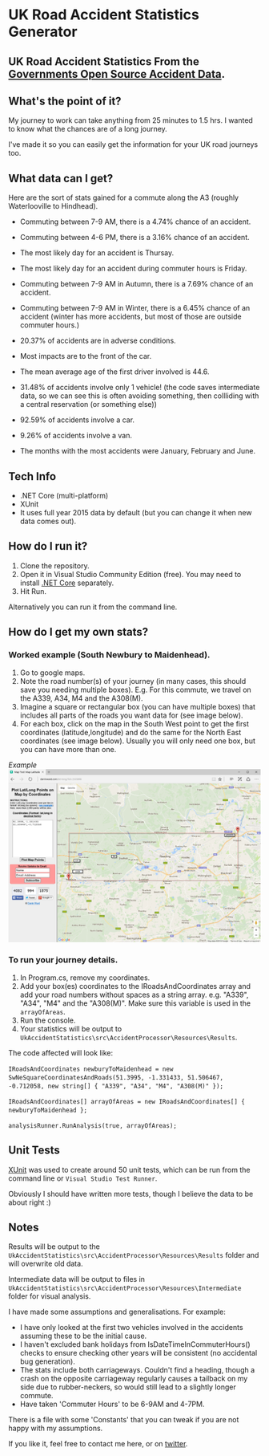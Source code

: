 # UK Road Accident Statistics Generator

## UK Road Accident Statistics From the [Governments Open Source Accident Data](https://data.gov.uk/dataset/road-accidents-safety-data).

## What's the point of it?

My journey to work can take anything from 25 minutes to 1.5 hrs. I wanted to know what the chances are of a long journey.

I've made it so you can easily get the information for your UK road journeys too.


## What data can I get?

Here are the sort of stats gained for a commute along the A3 (roughly Waterlooville to Hindhead).

- Commuting between 7-9 AM, there is a 4.74% chance of an accident.
- Commuting between 4-6 PM, there is a 3.16% chance of an accident.
- The most likely day for an accident is Thursay.
- The most likely day for an accident during commuter hours is Friday.

- Commuting between 7-9 AM in Autumn, there is a 7.69% chance of an accident.
- Commuting between 7-9 AM in Winter, there is a 6.45% chance of an accident (winter has more accidents, but most of those are outside commuter hours.)
- 20.37% of accidents are in adverse conditions.
- Most impacts are to the front of the car.

- The mean average age of the first driver involved is 44.6.
- 31.48% of accidents involve only 1 vehicle! (the code saves intermediate data, so we can see this is often avoiding something, then collliding with a central reservation (or something else))
- 92.59% of accidents involve a car.
- 9.26% of accidents involve a van.

- The months with the most accidents were January, February and June.


## Tech Info
- .NET Core (multi-platform)
- XUnit
- It uses full year 2015 data by default (but you can change it when new data comes out).


## How do I run it?

1. Clone the repository.
2. Open it in Visual Studio Community Edition (free). You may need to install [.NET Core](https://www.microsoft.com/net/core#windows) separately.
3. Hit Run.

Alternatively you can run it from the command line.


## How do I get my own stats?

### Worked example (South Newbury to Maidenhead).
1. Go to google maps. 
2. Note the road number(s) of your journey (in many cases, this should save you needing multiple boxes). E.g. For this commute, we travel on the A339, A34, M4 and the A308(M). 
3. Imagine a square or rectangular box (you can have multiple boxes) that includes all parts of the roads you want data for (see image below).
4. For each box, click on the map in the South West point to get the first coordinates (latitude,longitude) and do the same for the North East coordinates (see image below).
Usually you will only need one box, but you can have more than one.

*Example*
![alt tag](https://github.com/HockeyJustin/UkAccidentStatistics/blob/master/src/AccidentProcessor/Resources/Reference/_area_Newbury_To_Maidenhead_A339_A34_M4_A308M.png?raw=true)

### To run your journey details.
1. In Program.cs, remove my coordinates.
2. Add your box(es) coordinates to the IRoadsAndCoordinates array and add your road numbers without spaces as a string array. e.g. "A339", "A34", "M4" and the "A308(M)". Make sure this variable is used in the `arrayOfAreas`.
3. Run the console.
4. Your statistics will be output to `UkAccidentStatistics\src\AccidentProcessor\Resources\Results`.

The code affected will look like:

`IRoadsAndCoordinates newburyToMaidenhead = new SwNeSquareCoordinatesAndRoads(51.3995, -1.331433, 51.506467, -0.712058, new string[] { "A339", "A34", "M4", "A308(M)" });`

`IRoadsAndCoordinates[] arrayOfAreas = new IRoadsAndCoordinates[] { newburyToMaidenhead };`

`analysisRunner.RunAnalysis(true, arrayOfAreas);`

## Unit Tests

[XUnit](https://xunit.github.io/#documentation) was used to create around 50 unit tests, which can be run from the command line or `Visual Studio Test Runner`.

Obviously I should have written more tests, though I believe the data to be about right :)


## Notes

Results will be output to the `UkAccidentStatistics\src\AccidentProcessor\Resources\Results` folder and will overwrite old data.

Intermediate data will be output to files in `UkAccidentStatistics\src\AccidentProcessor\Resources\Intermediate` folder for visual analysis.

I have made some assumptions and generalisations. For example:
- I have only looked at the first two vehicles involved in the accidents assuming these to be the initial cause.
- I haven't excluded bank holidays from IsDateTimeInCommuterHours() checks to ensure checking other years will be consistent (no accidental bug generation). 
- The stats include both carriageways. Couldn't find a heading, though a crash on the opposite carriageway regularly causes a tailback on my side due to rubber-neckers, so would still lead to a slightly longer commute.
- Have taken 'Commuter Hours' to be 6-9AM and 4-7PM.

There is a file with some 'Constants' that you can tweak if you are not happy with my assumptions.

If you like it, feel free to contact me here, or on [twitter](https://twitter.com/HockeyJustin).








